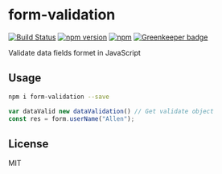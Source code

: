 # form-validation

[![Build Status](https://travis-ci.org/tigercosmos/date2obj.svg?branch=master)](https://travis-ci.org/tigercosmos/date2obj)
[![npm version](https://badge.fury.io/js/date2obj.svg)](https://badge.fury.io/js/date2obj)
[![npm](https://img.shields.io/npm/dt/date2obj.svg?style=flat-square)](https://www.npmjs.com/package/date2obj)
[![Greenkeeper badge](https://badges.greenkeeper.io/tigercosmos/date2obj.svg)](https://greenkeeper.io/)

Validate data fields formet in JavaScript

## Usage

```bash
npm i form-validation --save
```

```js
var dataValid new dataValidation() // Get validate object
const res = form.userName("Allen");
```


## License

MIT
